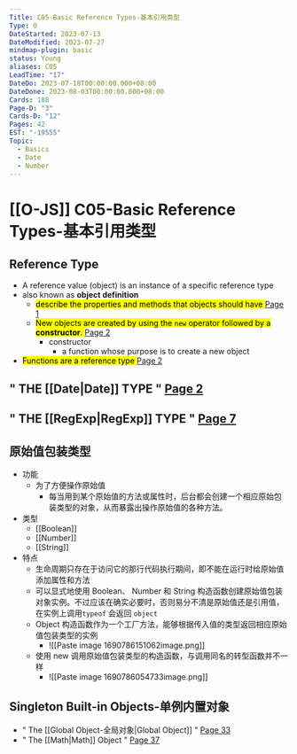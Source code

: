 ```yaml
---
Title: C05-Basic Reference Types-基本引用类型
Type: O
DateStarted: 2023-07-13
DateModified: 2023-07-27
mindmap-plugin: basic
status: Young
aliases: C05
LeadTime: "17"
DateDo: 2023-07-18T00:00:00.000+08:00
DateDone: 2023-08-03T00:00:00.000+08:00
Cards: 188
Page-D: "3"
Cards-D: "12"
Pages: 42
EST: "-19555"
Topic:
  - Basics
  - Date
  - Number
---
```


# [[O-JS]] C05-Basic Reference Types-基本引用类型

## Reference Type

- A reference value (object) is an instance of a specific reference type
- also known as **object definition**
  - <mark class="hltr-yellow "> describe the properties and methods that objects should have </mark> [Page 1](zotero://open-pdf/library/items/6CRSJHBD?page=1&annotation=W8FMGMY2)
  - <mark class="hltr-yellow "> New objects are created by using the `new` operator followed by a **constructor**. </mark> [Page 2](zotero://open-pdf/library/items/6CRSJHBD?page=2&annotation=XVQF4W88)
    - constructor
      - a function whose purpose is to create a new object
- <mark class="hltr-yellow "> Functions are a reference type </mark> [Page 2](zotero://open-pdf/library/items/6CRSJHBD?page=2&annotation=E3F9YDP6)
<!--SR:!2023-08-23,8,250!2023-08-25,10,250-->

## " THE [[Date|Date]] TYPE " [Page 2 ](zotero://open-pdf/library/items/6CRSJHBD?page=2&annotation=ZCMRAWIJ)

## " THE [[RegExp|RegExp]] TYPE " [Page 7 ](zotero://open-pdf/library/items/6CRSJHBD?page=7&annotation=7CTZW4JC)

## 原始值包装类型

- 功能
  - 为了方便操作原始值
    - 每当用到某个原始值的方法或属性时，后台都会创建一个相应原始包装类型的对象，从而暴露出操作原始值的各种方法。
- 类型
  - [[Boolean]]
  - [[Number]]
  - [[String]]
- 特点
  - 生命周期只存在于访问它的那行代码执行期间，即不能在运行时给原始值添加属性和方法
  - 可以显式地使用 Boolean、 Number 和 String 构造函数创建原始值包装对象实例。不过应该在确实必要时，否则易分不清是原始值还是引用值，在实例上调用`typeof` 会返回 `object`
  - Object 构造函数作为一个工厂方法，能够根据传入值的类型返回相应原始值包装类型的实例
    - ![[Paste image 1690786151062image.png]]
  - 使用 new 调用原始值包装类型的构造函数，与调用同名的转型函数并不一样
    - ![[Paste image 1690786054733image.png]]

## Singleton Built-in Objects-单例内置对象

- " The [[Global Object-全局对象|Global Object]] " [Page 33 ](zotero://open-pdf/library/items/6CRSJHBD?page=33&annotation=2YN64C3N)
- " The [[Math|Math]] Object " [Page 37 ](zotero://open-pdf/library/items/6CRSJHBD?page=37&annotation=MG3CNTWP)
